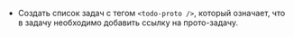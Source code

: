 * Создать список задач с тегом `<todo-proto />`, который означает, что в задачу необходимо добавить ссылку на прото-задачу.